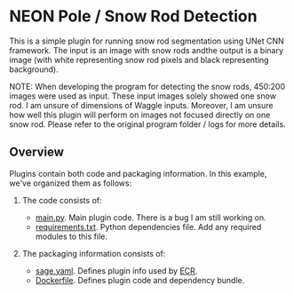 # NEON Pole / Snow Rod Detection

This is a simple plugin for running snow rod segmentation using UNet CNN framework. The input is an image with snow rods andthe output is a binary image (with white representing snow rod pixels and black representing background).

NOTE: When developing the program for detecting the snow rods, 450:200 images were used as input. These input images solely showed one snow rod. I am unsure of dimensions of Waggle inputs. Moreover, I am unsure how well this plugin will perform on images not focused directly on one snow rod. Please refer to the original program folder / logs for more details. 

## Overview

Plugins contain both code and packaging information. In this example, we've organized them as follows:

1. The code consists of:
    * [main.py](./main.py). Main plugin code. There is a bug I am still working on.
    * [requirements.txt](./requirements.txt). Python dependencies file. Add any required modules to this file.

2. The packaging information consists of:
    * [sage.yaml](./sage.yaml). Defines plugin info used by [ECR](https://portal.sagecontinuum.org). 
    * [Dockerfile](./Dockerfile). Defines plugin code and dependency bundle.
